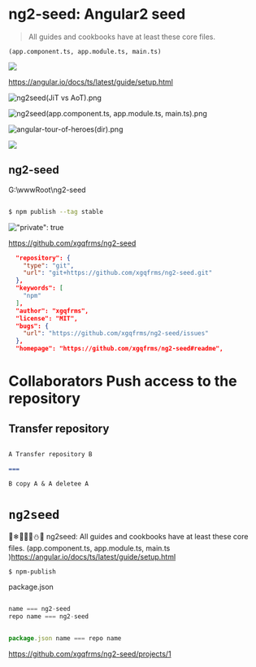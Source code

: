# ng2-seed: Angular2 seed    

> All guides and cookbooks have at least these core files.   

`(app.component.ts, app.module.ts, main.ts)  `

![](img/webpack-dir(Angular2-App).png)

https://angular.io/docs/ts/latest/guide/setup.html

![ng2seed(JiT vs AoT).png](https://raw.githubusercontent.com/xgqfrms/ng2-seed/master/img/ng2seed(JiT%20vs%20AoT).png)

![ng2seed(app.component.ts, app.module.ts, main.ts).png](https://raw.githubusercontent.com/xgqfrms/ng2-seed/master/img/ng2seed(app.component.ts%2C%20app.module.ts%2C%20main.ts).png)

![angular-tour-of-heroes(dir).png	](./img/angular-tour-of-heroes(dir).png	)

![](https://raw.githubusercontent.com/xgqfrms/ng2-seed/master/img/Behavior-Driven%20Javascript(Jasmine).png	)
 


## ng2-seed


G:\wwwRoot\ng2-seed

```sh

$ npm publish --tag stable

```

!["private": true](./img/npm-publish-private-error.png)





https://github.com/xgqfrms/ng2-seed



```json
  "repository": {
    "type": "git",
    "url": "git+https://github.com/xgqfrms/ng2-seed.git"
  },
  "keywords": [
    "npm"
  ],
  "author": "xgqfrms",
  "license": "MIT",
  "bugs": {
    "url": "https://github.com/xgqfrms/ng2-seed/issues"
  },
  "homepage": "https://github.com/xgqfrms/ng2-seed#readme",
```





# Collaborators Push access to the repository


## Transfer repository


```md

A Transfer repository B

===

B copy A & A deletee A


```





# `ng2seed`

🎅❄🎄🎁🔀⛄🔔 ng2seed: All guides and cookbooks have at least these core files. 
(app.component.ts, app.module.ts, main.ts )https://angular.io/docs/ts/latest/guide/setup.html


```sh
$ npm-publish

```

package.json

```js

name === ng2-seed
repo name === ng2-seed


package.json name === repo name

```

https://github.com/xgqfrms/ng2-seed/projects/1















